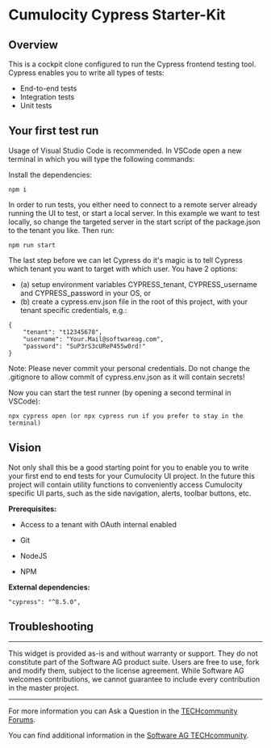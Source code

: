 # Cumulocity Cypress Starter-Kit

##  Overview

This is a cockpit clone configured to run the Cypress frontend testing tool.
Cypress enables you to write all types of tests:
* End-to-end tests
* Integration tests
* Unit tests

## Your first test run
Usage of Visual Studio Code is recommended. In VSCode open a new terminal in which you will type the following commands:

Install the dependencies:
```
npm i
```

In order to run tests, you either need to connect to a remote server already running the UI to test, or start a local server.
In this example we want to test locally, so change the targeted server in the start script of the package.json to the tenant you like.
Then run:
```
npm run start
```

The last step before we can let Cypress do it's magic is to tell Cypress which tenant you want to target with which user.
You have 2 options:
* (a) setup environment variables CYPRESS_tenant, CYPRESS_username and CYPRESS_password in your OS, or
* (b) create a cypress.env.json file in the root of this project, with your tenant specific credentials, e.g.:
```
{
    "tenant": "t12345678",
    "username": "Your.Mail@softwareag.com",
    "password": "SuP3rS3cUReP455w0rd!"
}
``` 
Note: Please never commit your personal credentials. Do not change the .gitignore to allow commit of cypress.env.json as it will contain secrets!

Now you can start the test runner (by opening a second terminal in VSCode):
```
npx cypress open (or npx cypress run if you prefer to stay in the terminal)
```

## Vision
Not only shall this be a good starting point for you to enable you to write your first end to end tests for your Cumulocity UI project. In the future this project will contain utility functions to conveniently access Cumulocity specific UI parts, such as the side navigation, alerts, toolbar buttons, etc.  

**Prerequisites:**

* Access to a tenant with OAuth internal enabled

* Git
  
* NodeJS
  
* NPM
  
**External dependencies:**

```
"cypress": "^8.5.0",
```

## Troubleshooting

------------------------------
  
  
This widget is provided as-is and without warranty or support. They do not constitute part of the Software AG product suite. Users are free to use, fork and modify them, subject to the license agreement. While Software AG welcomes contributions, we cannot guarantee to include every contribution in the master project.
  
_____________________
  
For more information you can Ask a Question in the [TECHcommunity Forums](http://tech.forums.softwareag.com/techjforum/forums/list.page?product=cumulocity).
  
  
You can find additional information in the [Software AG TECHcommunity](http://techcommunity.softwareag.com/home/-/product/name/cumulocity).
